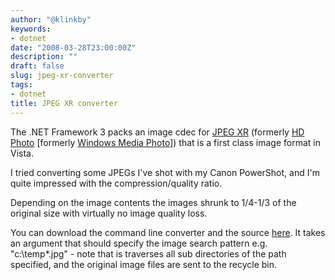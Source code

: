```yaml
---
author: "@klinkby"
keywords:
- dotnet
date: "2008-03-28T23:00:00Z"
description: ""
draft: false
slug: jpeg-xr-converter
tags:
- dotnet
title: JPEG XR converter
---
```



The .NET Framework 3 packs an image cdec for [ JPEG XR](http://blogs.msdn.com/billcrow/archive/2006/06/09/623058.aspx) (formerly [ HD Photo](http://blogs.msdn.com/billcrow/archive/2006/11/17/introducing-hd-photo.aspx) [formerly [ Windows Media Photo](http://blogs.msdn.com/billcrow/archive/2006/06/09/623058.aspx)]) that is a first class image format in Vista.

I tried converting some JPEGs I've shot with my Canon PowerShot, and I'm quite impressed with the compression/quality ratio.

Depending on the image contents the images shrunk to 1/4-1/3 of the original size with virtually no image quality loss.

You can download the command line converter and the source [here](http://kli.dk/blog/JpegXr.zip). It takes an argument that should specify the image search pattern e.g. "c:\temp\*.jpg" - note that is traverses all sub directories of the path specified, and the original image files are sent to the recycle bin.

